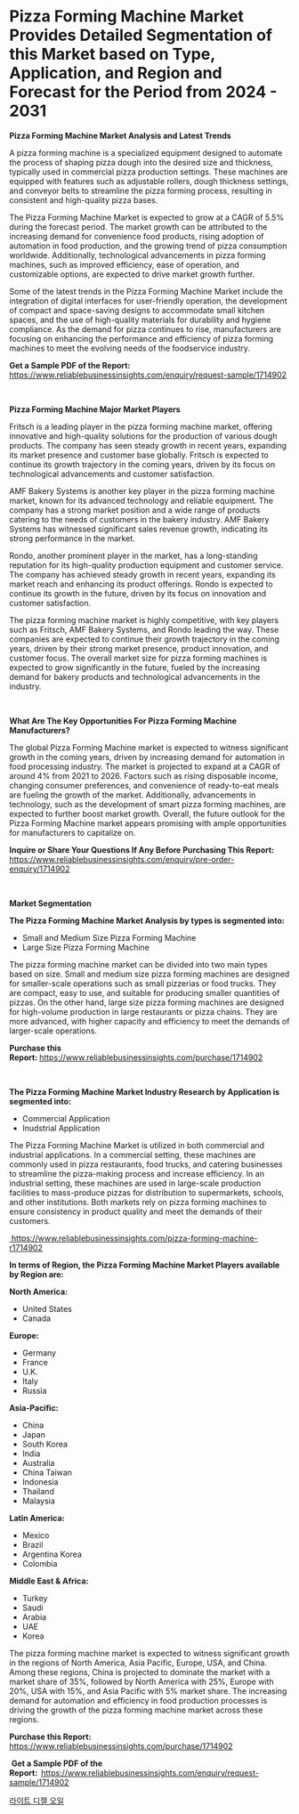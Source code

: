 <p><h1>Pizza Forming Machine Market Provides Detailed Segmentation of this Market based on Type, Application, and Region and Forecast for the Period from 2024 - 2031</h1></p><p><strong>Pizza Forming Machine Market Analysis and Latest Trends</strong></p>
<p><p>A pizza forming machine is a specialized equipment designed to automate the process of shaping pizza dough into the desired size and thickness, typically used in commercial pizza production settings. These machines are equipped with features such as adjustable rollers, dough thickness settings, and conveyor belts to streamline the pizza forming process, resulting in consistent and high-quality pizza bases.</p><p>The Pizza Forming Machine Market is expected to grow at a CAGR of 5.5% during the forecast period. The market growth can be attributed to the increasing demand for convenience food products, rising adoption of automation in food production, and the growing trend of pizza consumption worldwide. Additionally, technological advancements in pizza forming machines, such as improved efficiency, ease of operation, and customizable options, are expected to drive market growth further.</p><p>Some of the latest trends in the Pizza Forming Machine Market include the integration of digital interfaces for user-friendly operation, the development of compact and space-saving designs to accommodate small kitchen spaces, and the use of high-quality materials for durability and hygiene compliance. As the demand for pizza continues to rise, manufacturers are focusing on enhancing the performance and efficiency of pizza forming machines to meet the evolving needs of the foodservice industry.</p></p>
<p><strong>Get a Sample PDF of the Report:&nbsp;</strong> <a href="https://www.reliablebusinessinsights.com/enquiry/request-sample/1714902">https://www.reliablebusinessinsights.com/enquiry/request-sample/1714902</a></p>
<p>&nbsp;</p>
<p><strong>Pizza Forming Machine Major Market Players</strong></p>
<p><p>Fritsch is a leading player in the pizza forming machine market, offering innovative and high-quality solutions for the production of various dough products. The company has seen steady growth in recent years, expanding its market presence and customer base globally. Fritsch is expected to continue its growth trajectory in the coming years, driven by its focus on technological advancements and customer satisfaction.</p><p>AMF Bakery Systems is another key player in the pizza forming machine market, known for its advanced technology and reliable equipment. The company has a strong market position and a wide range of products catering to the needs of customers in the bakery industry. AMF Bakery Systems has witnessed significant sales revenue growth, indicating its strong performance in the market.</p><p>Rondo, another prominent player in the market, has a long-standing reputation for its high-quality production equipment and customer service. The company has achieved steady growth in recent years, expanding its market reach and enhancing its product offerings. Rondo is expected to continue its growth in the future, driven by its focus on innovation and customer satisfaction.</p><p>The pizza forming machine market is highly competitive, with key players such as Fritsch, AMF Bakery Systems, and Rondo leading the way. These companies are expected to continue their growth trajectory in the coming years, driven by their strong market presence, product innovation, and customer focus. The overall market size for pizza forming machines is expected to grow significantly in the future, fueled by the increasing demand for bakery products and technological advancements in the industry.</p></p>
<p>&nbsp;</p>
<p><strong>What Are The Key Opportunities For Pizza Forming Machine Manufacturers?</strong></p>
<p><p>The global Pizza Forming Machine market is expected to witness significant growth in the coming years, driven by increasing demand for automation in food processing industry. The market is projected to expand at a CAGR of around 4% from 2021 to 2026. Factors such as rising disposable income, changing consumer preferences, and convenience of ready-to-eat meals are fueling the growth of the market. Additionally, advancements in technology, such as the development of smart pizza forming machines, are expected to further boost market growth. Overall, the future outlook for the Pizza Forming Machine market appears promising with ample opportunities for manufacturers to capitalize on.</p></p>
<p><strong>Inquire or Share Your Questions If Any Before Purchasing This Report:</strong> <a href="https://www.reliablebusinessinsights.com/enquiry/pre-order-enquiry/1714902">https://www.reliablebusinessinsights.com/enquiry/pre-order-enquiry/1714902</a></p>
<p>&nbsp;</p>
<p><strong>Market Segmentation</strong></p>
<p><strong>The Pizza Forming Machine Market Analysis by types is segmented into:</strong></p>
<p><ul><li>Small and Medium Size Pizza Forming Machine</li><li>Large Size Pizza Forming Machine</li></ul></p>
<p><p>The pizza forming machine market can be divided into two main types based on size. Small and medium size pizza forming machines are designed for smaller-scale operations such as small pizzerias or food trucks. They are compact, easy to use, and suitable for producing smaller quantities of pizzas. On the other hand, large size pizza forming machines are designed for high-volume production in large restaurants or pizza chains. They are more advanced, with higher capacity and efficiency to meet the demands of larger-scale operations.</p></p>
<p><strong>Purchase this Report:&nbsp;</strong><a href="https://www.reliablebusinessinsights.com/purchase/1714902">https://www.reliablebusinessinsights.com/purchase/1714902</a></p>
<p>&nbsp;</p>
<p><strong>The Pizza Forming Machine Market Industry Research by Application is segmented into:</strong></p>
<p><ul><li>Commercial Application</li><li>Inudstrial Application</li></ul></p>
<p><p>The Pizza Forming Machine Market is utilized in both commercial and industrial applications. In a commercial setting, these machines are commonly used in pizza restaurants, food trucks, and catering businesses to streamline the pizza-making process and increase efficiency. In an industrial setting, these machines are used in large-scale production facilities to mass-produce pizzas for distribution to supermarkets, schools, and other institutions. Both markets rely on pizza forming machines to ensure consistency in product quality and meet the demands of their customers.</p></p>
<p><a href="https://www.reliablebusinessinsights.com/pizza-forming-machine-r1714902">&nbsp;https://www.reliablebusinessinsights.com/pizza-forming-machine-r1714902</a></p>
<p><strong>In terms of Region, the Pizza Forming Machine Market Players available by Region are:</strong></p>
<p>
    <p> <strong> North America: </strong>
        <ul>
            <li>United States</li>
            <li>Canada</li>
        </ul>
        </p> 
    <p> <strong> Europe: </strong>
        <ul>
            <li>Germany</li>
            <li>France</li>
            <li>U.K.</li>
            <li>Italy</li>
            <li>Russia</li>
        </ul>
        </p> 
    <p> <strong> Asia-Pacific: </strong>
        <ul>
            <li>China</li>
            <li>Japan</li>
            <li>South Korea</li>
            <li>India</li>
            <li>Australia</li>
            <li>China Taiwan</li>
            <li>Indonesia</li>
            <li>Thailand</li>
            <li>Malaysia</li>
        </ul>
        </p> 
    <p> <strong> Latin America: </strong>
        <ul>
            <li>Mexico</li>
            <li>Brazil</li>
            <li>Argentina Korea</li>
            <li>Colombia</li>
        </ul>
        </p> 
    <p> <strong> Middle East & Africa: </strong>
        <ul>
            <li>Turkey</li>
            <li>Saudi</li>
            <li>Arabia</li>
            <li>UAE</li>
            <li>Korea</li>
        </ul>
    </p>
    </p>
<p><p>The pizza forming machine market is expected to witness significant growth in the regions of North America, Asia Pacific, Europe, USA, and China. Among these regions, China is projected to dominate the market with a market share of 35%, followed by North America with 25%, Europe with 20%, USA with 15%, and Asia Pacific with 5% market share. The increasing demand for automation and efficiency in food production processes is driving the growth of the pizza forming machine market across these regions.</p></p>
<p><strong>Purchase this Report: </strong><a href="https://www.reliablebusinessinsights.com/purchase/1714902">https://www.reliablebusinessinsights.com/purchase/1714902</a></p>
<p>&nbsp;<strong>Get a Sample PDF of the Report:&nbsp;&nbsp;</strong><a href="https://www.reliablebusinessinsights.com/enquiry/request-sample/1714902">https://www.reliablebusinessinsights.com/enquiry/request-sample/1714902</a></p>
<p><strong></strong></p>
<p><p><a href="https://medium.com/@jackiefauhey9089475/%EA%B2%BD%EB%9F%89-%EB%94%94%EC%A0%A4-%EC%98%A4%EC%9D%BC-%EC%8B%9C%EC%9E%A5-%EB%8F%99%ED%96%A5-%EB%B0%8F-%EB%B6%84%EC%84%9D-%EB%AF%B8%EB%9E%98-%EC%84%B1%EC%9E%A5%EC%9D%84-%EC%9C%84%ED%95%9C-%EA%B8%B0%ED%9A%8C%EC%99%80-%EB%8F%84%EC%A0%84-2024-2031-550a58f9cf2b">라이트 디젤 오일</a></p></p>